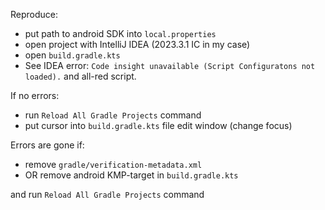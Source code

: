 Reproduce:

- put path to android SDK into `local.properties`
- open project with IntelliJ IDEA (2023.3.1 IC in my case)
- open `build.gradle.kts`
- See IDEA error: `Code insight unavailable (Script Configuratons not loaded).` and all-red script.

If no errors:
- run `Reload All Gradle Projects` command 
- put cursor into `build.gradle.kts` file edit window (change focus)

Errors are gone if:

- remove `gradle/verification-metadata.xml`
- OR remove android KMP-target in `build.gradle.kts`

and run `Reload All Gradle Projects` command 
